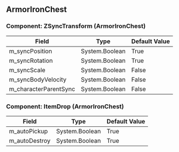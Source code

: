 ## ArmorIronChest

### Component: ZSyncTransform (ArmorIronChest)

|Field|Type|Default Value|
|-----|----|-------------|
|m_syncPosition|System.Boolean|True|
|m_syncRotation|System.Boolean|True|
|m_syncScale|System.Boolean|False|
|m_syncBodyVelocity|System.Boolean|False|
|m_characterParentSync|System.Boolean|False|

### Component: ItemDrop (ArmorIronChest)

|Field|Type|Default Value|
|-----|----|-------------|
|m_autoPickup|System.Boolean|True|
|m_autoDestroy|System.Boolean|True|

